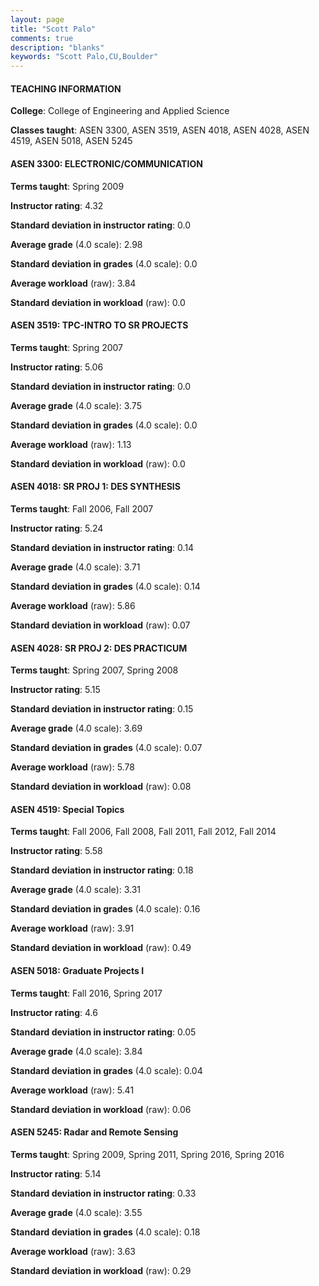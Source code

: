 ```yaml
---
layout: page
title: "Scott Palo" 
comments: true
description: "blanks"
keywords: "Scott Palo,CU,Boulder"
---
```

<head>
<script src="https://ajax.googleapis.com/ajax/libs/jquery/2.1.3/jquery.min.js"></script>
<script src="https://dl.dropboxusercontent.com/s/pc42nxpaw1ea4o9/highcharts.js?dl=0"></script>
<!-- <script src="../assets/js/highcharts.js"></script> -->
<style type="text/css">@font-face {
	font-family: "Bebas Neue";
	src: url(https://www.filehosting.org/file/details/544349/BebasNeue Regular.otf) format("opentype");
	}
	h1.Bebas { 
		font-family: "Bebas Neue", Verdana, Tahoma;
	}
</style>
</head>
	   
#### TEACHING INFORMATION

**College**: College of Engineering and Applied Science

**Classes taught**: ASEN 3300, ASEN 3519, ASEN 4018, ASEN 4028, ASEN 4519, ASEN 5018, ASEN 5245

#### ASEN 3300: ELECTRONIC/COMMUNICATION

**Terms taught**: Spring 2009

**Instructor rating**: 4.32

**Standard deviation in instructor rating**: 0.0

**Average grade** (4.0 scale): 2.98

**Standard deviation in grades** (4.0 scale): 0.0

**Average workload** (raw): 3.84

**Standard deviation in workload** (raw): 0.0

#### ASEN 3519: TPC-INTRO TO SR PROJECTS

**Terms taught**: Spring 2007

**Instructor rating**: 5.06

**Standard deviation in instructor rating**: 0.0

**Average grade** (4.0 scale): 3.75

**Standard deviation in grades** (4.0 scale): 0.0

**Average workload** (raw): 1.13

**Standard deviation in workload** (raw): 0.0

#### ASEN 4018: SR PROJ 1: DES SYNTHESIS

**Terms taught**: Fall 2006, Fall 2007

**Instructor rating**: 5.24

**Standard deviation in instructor rating**: 0.14

**Average grade** (4.0 scale): 3.71

**Standard deviation in grades** (4.0 scale): 0.14

**Average workload** (raw): 5.86

**Standard deviation in workload** (raw): 0.07

#### ASEN 4028: SR PROJ 2: DES PRACTICUM

**Terms taught**: Spring 2007, Spring 2008

**Instructor rating**: 5.15

**Standard deviation in instructor rating**: 0.15

**Average grade** (4.0 scale): 3.69

**Standard deviation in grades** (4.0 scale): 0.07

**Average workload** (raw): 5.78

**Standard deviation in workload** (raw): 0.08

#### ASEN 4519: Special Topics

**Terms taught**: Fall 2006, Fall 2008, Fall 2011, Fall 2012, Fall 2014

**Instructor rating**: 5.58

**Standard deviation in instructor rating**: 0.18

**Average grade** (4.0 scale): 3.31

**Standard deviation in grades** (4.0 scale): 0.16

**Average workload** (raw): 3.91

**Standard deviation in workload** (raw): 0.49

#### ASEN 5018: Graduate Projects I

**Terms taught**: Fall 2016, Spring 2017

**Instructor rating**: 4.6

**Standard deviation in instructor rating**: 0.05

**Average grade** (4.0 scale): 3.84

**Standard deviation in grades** (4.0 scale): 0.04

**Average workload** (raw): 5.41

**Standard deviation in workload** (raw): 0.06

#### ASEN 5245: Radar and Remote Sensing

**Terms taught**: Spring 2009, Spring 2011, Spring 2016, Spring 2016

**Instructor rating**: 5.14

**Standard deviation in instructor rating**: 0.33

**Average grade** (4.0 scale): 3.55

**Standard deviation in grades** (4.0 scale): 0.18

**Average workload** (raw): 3.63

**Standard deviation in workload** (raw): 0.29

